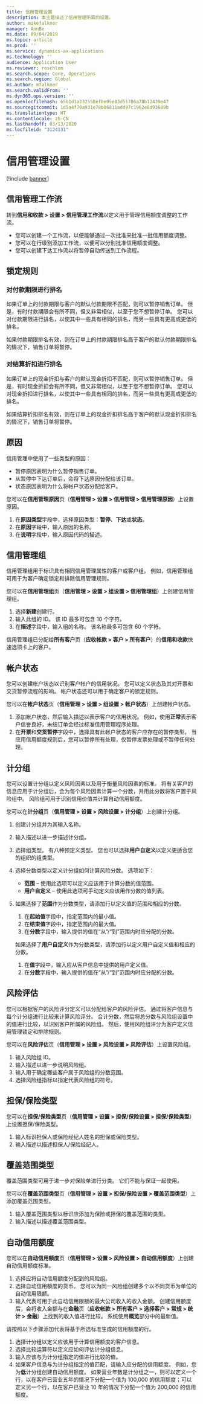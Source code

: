 ```yaml
---
title: 信用管理设置
description: 本主题描述了信用管理所需的设置。
author: mikefalkner
manager: AnnBe
ms.date: 09/04/2019
ms.topic: article
ms.prod: ''
ms.service: dynamics-ax-applications
ms.technology: ''
audience: Application User
ms.reviewer: roschlom
ms.search.scope: Core, Operations
ms.search.region: Global
ms.author: mfalkner
ms.search.validFrom: ''
ms.dyn365.ops.version: ''
ms.openlocfilehash: 65b1d1a232558efbe05e83d51706a78b12439e47
ms.sourcegitcommit: 1d5a4f70a931e78b06811add97c1962e8d93689b
ms.translationtype: HT
ms.contentlocale: zh-CN
ms.lasthandoff: 03/13/2020
ms.locfileid: "3124131"
---
```

# <a name="credit-management-setup"></a>信用管理设置 

[!include [banner](../includes/banner.md)]

## <a name="credit-management-workflows"></a>信用管理工作流

转到**信用和收款 \> 设置 \> 信用管理工作流**以定义用于管理信用额度调整的工作流。

- 您可以创建一个工作流，以便能够通过一次批准来批准一批信用额度调整。
- 您可以在行级别添加工作流，以便可以分别批准信用额度调整。
- 您可以创建下达工作流以将暂停自动传送到工作流程。

## <a name="blocking-rules"></a>锁定规则

### <a name="ranking-payment-terms"></a>对付款期限进行排名

如果订单上的付款期限与客户的默认付款期限不匹配，则可以暂停销售订单。 但是，有时付款期限会有所不同，但又非常相似，以至于您不想暂停订单。 您可以对付款期限进行排名，以使其中一些具有相同的排名，而另一些具有更高或更低的排名。

如果付款期限排名有效，则在订单上的付款期限排名高于客户的默认付款期限排名的情况下，销售订单将暂停。

### <a name="ranking-settlement-discounts"></a>对结算折扣进行排名

如果订单上的现金折扣与客户的默认现金折扣不匹配，则可以暂停销售订单。 但是，有时现金折扣会有所不同，但又非常相似，以至于您不想暂停订单。 您可以对现金折扣进行排名，以使其中一些具有相同的排名，而另一些具有更高或更低的排名。

如果结算折扣排名有效，则在订单上的现金折扣排名高于客户的默认现金折扣排名的情况下，销售订单将暂停。

## <a name="reasons"></a>原因

信用管理中使用了一些类型的原因：

- 暂停原因表明为什么暂停销售订单。
- 从暂停中下达订单后，会将下达原因分配给该订单。
- 状态原因表明为什么将帐户状态分配给客户。

您可以在**信用管理原因**页（**信用管理 \> 设置 \> 信用管理 \> 信用管理原因**）上设置原因。

1. 在**原因类型**字段中，选择原因类型：**暂停**、**下达**或**状态**。
2. 在**原因**字段中，输入原因的名称。
3. 在**说明**字段中，输入原因代码的描述。

## <a name="credit-management-groups"></a>信用管理组

信用管理组用于标识具有相同信用管理属性的客户或客户组。 例如，信用管理组可用于为客户确定锁定和排除信用管理规则。

您可以在**信用管理组**页（**信用管理 \> 设置 > 组设置 \> 信用管理组**）上创建信用管理组。

1. 选择**新建**创建行。
2. 输入此组的 ID。 该 ID 最多可包含 10 个字符。
3. 在**描述**字段中，输入组的名称。 该名称最多可包含 60 个字符。

信用管理组已分配给**所有客户**页（**应收帐款 \> 客户 \> 所有客户**）的**信用和收款**快速选项卡上的客户。

## <a name="account-statuses"></a>帐户状态

您可以创建帐户状态以识别客户帐户的信用状况。 您可以定义状态及其对开票和交货暂停流程的影响。 帐户状态还可以用于确定客户的锁定规则。

您可以在**帐户状态**页（**信用管理 \> 设置 > 组设置 \> 帐户状态**）上创建帐户状态。

1. 添加帐户状态，然后输入描述以表示客户的信用状况。 例如，使用**正常**表示客户信誉良好，未结订单会经过标准信用管理程序处理。
2. 在**开票**和**交货暂停**字段中，选择具有此帐户状态的客户应存在的暂停类型。 当应用信用额度规则后，您可以暂停所有处理，仅暂停发票处理或不暂停任何处理。

## <a name="scoring-groups"></a>计分组

您可以设置计分组以定义风险因素以及用于衡量风险因素的标准。 将有关客户的信息应用于计分组后，会为每个风险因素计算一个分数，并用此分数将客户置于风险组中。 风险组可用于识别信用价值并计算自动信用额度。

您可以在**计分组**页（**信用管理 \> 设置 \> 风险设置 \> 计分组**）上创建计分组。

1. 创建计分组并为其输入名称。
2. 输入描述以进一步描述计分组。
3. 选择组类型。 有八种预定义类型。 您也可以选择**用户自定义**以定义更适合您的组织的组类型。
4. 选择分数类型以定义计分组如何计算风险分数。 选项如下：

    - **范围** – 使用此选项可以定义应该用于计算分数的值范围。
    - **用户自定义** – 使用此选项可手动定义应该用作分数的值列表。

5. 如果选择了**范围**作为分数类型，请添加行以定义值的范围和相应的分数。

    1. 在**起始值**字段中，指定范围内的最小值。
    2. 在**结束值**字段中，指定范围内的最大值。
    3. 在**分数**字段中，输入提供的值在“从”/“到”范围内时应分配的分数。

    如果选择了**用户自定义**作为分数类型，请添加行以定义用户自定义值和相应的分数。

    1. 在**值**字段中，输入应从客户信息中提供的用户定义值。
    2. 在**分数**字段中，输入提供的值在“从”/“到”范围内时应分配的分数。

## <a name="risk-assessments"></a>风险评估

您可以根据客户的风险评分定义可以分配给客户的风险评估。 通过将客户信息与每个计分组进行比较来计算风险评分。 合计分数，然后将总分数与风险组设置中的值进行比较，以识别客户所属的风险组。 然后，使用风险组评分为客户定义信用管理锁定和排除规则。

您可以在**风险评估**页（**信用管理 \> 设置 \> 风险设置 \> 风险评估**）上设置风险组。

1. 输入风险组 ID。
2. 输入描述以进一步说明风险组。
3. 输入用于确定哪些客户属于风险组的分数范围。
4. 选择风险组指标以指定代表风险组的符号。

## <a name="guaranteeinsurance-types"></a>担保/保险类型

您可以在**担保/保险类型**页（**信用管理 \> 设置 \> 担保/保险设置 \> 担保/保险类型**）上设置担保/保险类型。

1. 输入标识担保人或保险经纪人姓名的担保或保险类型。
2. 输入描述以描述担保人/保险经纪人。

## <a name="coverage-types"></a>覆盖范围类型

覆盖范围类型可用于进一步对保险单进行分类。 它们不能与保证一起使用。

您可以在**覆盖范围类型**页（**信用管理 \> 设置 \> 担保/保险设置 \> 覆盖范围类型**）上添加覆盖范围类型。

1. 输入覆盖范围类型以标识应添加为保险或担保的覆盖范围的类型。
2. 输入描述以描述覆盖范围类型。

## <a name="automatic-credit-limits"></a>自动信用额度

您可以在**自动信用额度**页（**信用管理 \> 设置 \> 风险设置 \> 自动信用额度**）上创建自动信用额度标准。

1. 选择应将自动信用额度分配到的风险组。
2. 选择自动信用额度的货币。 您可以为同一风险组创建多个以不同货币为单位的自动信用限额。
3. 输入代表可用于此自动信用限额的最大公司收入的收入金额。 创建信用额度后，会将收入金额与在**金融**页（**应收帐款 \> 所有客户 \> 选择客户 \> 常规 \> 统计 \> 金融**）上找到的收入值进行比较。 系统使用**概览**部分中的最新值。

请按照以下步骤添加代表将基于所选标准生成的信用额度的行。

1. 选择计分组以定义应该用于计算信用额度的客户信息。
2. 选择比较运算符以定义应如何评估计分组信息。
3. 输入应该与为计分组指定的值进行比较的值。
4. 如果客户信息与为计分组指定的值匹配，请输入应分配的信用额度。 例如，您为**低**计分组创建自动信用额度。 如果营业年数是计分组之一，则可以定义一个行，以在客户已营业五年的情况下分配一个值为 100,000 的信用额度；可以定义另一个行，以在客户已营业 10 年的情况下分配一个值为 200,000 的信用额度。
